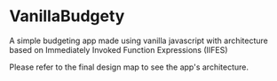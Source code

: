 # VanillaBudgety
A simple budgeting app made using vanilla javascript with architecture based on Immediately Invoked Function Expressions (IIFES)

Please refer to the final design map to see the app's architecture.
